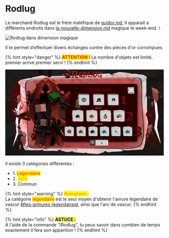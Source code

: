 # Rodlug

&#x20;Le marchand Rodlug est le frère maléfique de [guldor.md](guldor.md "mention"), Il apparait a différents endroits dans [la-nouvelle-dimension.md](../la-nouvelle-dimension.md "mention") magique le week-end. \


![Rodlug dans dimension magique
](../../.gitbook/assets/2022-02-19\_21.00.19.png)

Il te permet d’effectuer divers échanges contre des pièces d'or corrompues.

{% hint style="danger" %}
<mark style="color:red;">**ATTENTION !**</mark> Le nombre d'objets est limité, premier arrivé premier servi !
{% endhint %}

![](../../.gitbook/assets/imageonline-co-add-text.png)

Il existe 3 catégories différentes :

* 1\. <mark style="color:red;">Légendaire</mark>&#x20;
* 2\. <mark style="color:orange;">Rare</mark>
* 3\. Commun

{% hint style="warning" %}
_<mark style="color:orange;">**Remarque :**</mark>_ \
La catégorie <mark style="color:red;">légendaire</mark> est le seul moyen d'obtenir l'amure légendaire de vascur                                                                                            **(**[#les-armures-legendaires](../minerais-et-armures.md#les-armures-legendaires "mention")**)**, ainsi que l'arc de vascur.
{% endhint %}

{% hint style="info" %}
<mark style="color:blue;">**ASTUCE :**</mark>\
À l'aide de la commande ‘’/Rodlug’’, tu peux savoir dans combien de temps exactement il fera son apparition !
{% endhint %}

